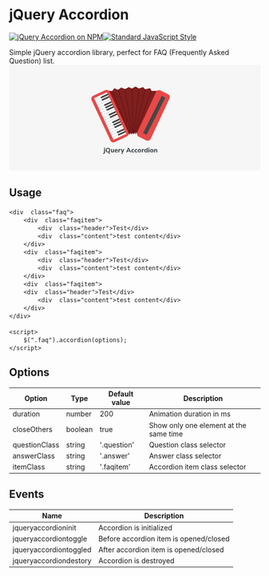 # jQuery Accordion
[![jQuery Accordion on NPM](https://img.shields.io/npm/v/@gardelin/jquery-accordion.svg?style=flat-square)](https://www.npmjs.com/package/@gardelin/jquery-accordion)[![Standard JavaScript Style](https://img.shields.io/badge/code_style-standard-brightgreen.svg?style=flat-square)](http://standardjs.com/)

Simple jQuery accordion library, perfect for FAQ (Frequently Asked Question) list.
![Accordion](accordion.png)

## Usage

    <div  class="faq">
    	<div  class="faqitem">
    		<div  class="header">Test</div>
    		<div  class="content">test content</div>
    	</div>
    	<div  class="faqitem">
    		<div  class="header">Test</div>
    		<div  class="content">test content</div>
    	</div>
    	<div  class="faqitem">
    	<div  class="header">Test</div>
    		<div  class="content">test content</div>
    	</div>
    </div>

    <script>
    	$(".faq").accordion(options);
    </script>

## Options

| Option  | Type | Default value | Description |
| ----- | ----- | ----- | ----- |
| duration | number | 200 | Animation duration in ms |
| closeOthers | boolean | true | Show only one element at the same time |
| questionClass | string | '.question' | Question class selector |
| answerClass | string | '.answer' | Answer class selector |
| itemClass | string | '.faqitem' | Accordion item class selector |

## Events
| Name  | Description |
| ----- | ----- |
| jqueryaccordioninit | Accordion is initialized |
| jqueryaccordiontoggle | Before accordion item is opened/closed |
| jqueryaccordiontoggled | After accordion item is opened/closed |
| jqueryaccordiondestory | Accordion is destroyed |
